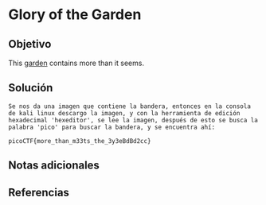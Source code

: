 # Glory of the Garden
## Objetivo
This [garden](https://jupiter.challenges.picoctf.org/static/d0e1ffb10fc0017c6a82c57900f3ffe3/garden.jpg) contains more than it seems.
## Solución
```
Se nos da una imagen que contiene la bandera, entonces en la consola de kali linux descargo la imagen, y con la herramienta de edición hexadecimal 'hexeditor', se lee la imagen, después de esto se busca la palabra 'pico' para buscar la bandera, y se encuentra ahí:

picoCTF{more_than_m33ts_the_3y3eBdBd2cc}
```
## Notas adicionales
## Referencias